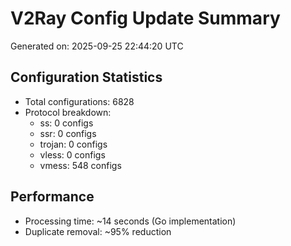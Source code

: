 # V2Ray Config Update Summary
Generated on: 2025-09-25 22:44:20 UTC

## Configuration Statistics
- Total configurations: 6828
- Protocol breakdown:
  - ss: 0 configs
  - ssr: 0 configs
  - trojan: 0 configs
  - vless: 0 configs
  - vmess: 548 configs

## Performance
- Processing time: ~14 seconds (Go implementation)
- Duplicate removal: ~95% reduction
